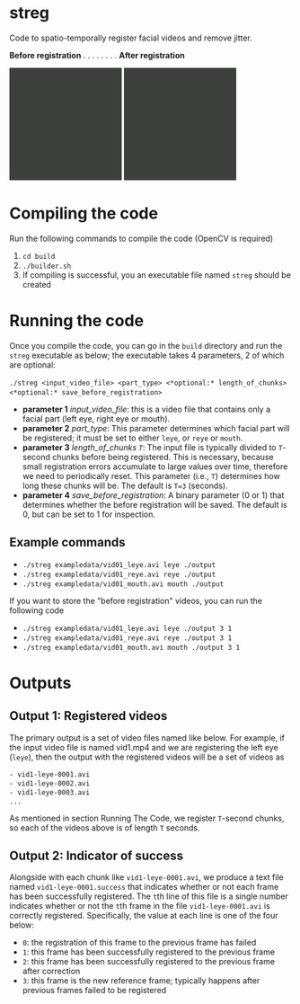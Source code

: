 # streg 

Code to spatio-temporally register facial videos and remove jitter.

**Before registration**         . . . . . . . .        **After registration**

![Before registration](build/exampleoutput/before_eye.gif "Before" ) ![After registration](build/exampleoutput/after_eye.gif "After")



# Compiling the code

Run the following commands to compile the code (OpenCV is required)
1. `cd build`
1. `./builder.sh`
1. If compiling is successful, you an executable file named `streg` should be created


# Running the code

Once you compile the code, you can go in the `build` directory and run the `streg` executable as below; the executable takes 4 parameters, 2 of which are optional:

`./streg <input_video_file> <part_type> <*optional:* length_of_chunks> <*optional:* save_before_registration>`
- **parameter 1** *input_video_file*: this is a video file that contains only a facial part (left eye, right eye or mouth).
- **parameter 2** *part_type*: This parameter determines which facial part will be registered; it must be set to either `leye`, or `reye` or `mouth`.
- **parameter 3** *length_of_chunks `T`*: The input file is typically divided to `T`-second chunks before being registered. This is necessary, because small registration errors accumulate to large values over time, therefore we need to periodically reset. This parameter (i.e., `T`) determines how long these chunks will be. The default is `T=3` (seconds).
- **parameter 4** *save_before_registration*: A binary parameter (0 or 1) that determines whether the before registration will be saved. The default is 0, but can be set to 1 for inspection.


## Example commands

- `./streg exampledata/vid01_leye.avi leye ./output `
- `./streg exampledata/vid01_reye.avi reye ./output `
- `./streg exampledata/vid01_mouth.avi mouth ./output `

If you want to store the "before registration" videos, you can run the following code

- `./streg exampledata/vid01_leye.avi leye ./output 3 1`
- `./streg exampledata/vid01_reye.avi reye ./output 3 1`
- `./streg exampledata/vid01_mouth.avi mouth ./output 3 1`


# Outputs

## Output 1: Registered videos
The primary output is a set of video files named like below. For example, if the input video file is named vid1.mp4 and we are registering the left eye (`leye`), then the output with the registered videos will be a set of videos as
```
- vid1-leye-0001.avi
- vid1-leye-0002.avi
- vid1-leye-0003.avi
...
```
As mentioned in section Running The Code, we register `T`-second chunks, so each of the videos above is of length `T` seconds.

## Output 2: Indicator of success
Alongside with each chunk like `vid1-leye-0001.avi`, we produce a text file named `vid1-leye-0001.success` that indicates whether or not each frame has been successfully registered. The `t`th line of this file is a single number indicates whether or not the `t`th frame in the file `vid1-leye-0001.avi` is correctly registered. Specifically, the value at each line is one of the four below:

- `0`: the registration of this frame to the previous frame has failed
- `1`: this frame has been successfully registered to the previous frame
- `2`: this frame has been successfully registered to the previous frame after correction
- `3`: this frame is the new reference frame; typically happens after previous frames failed to be registered



